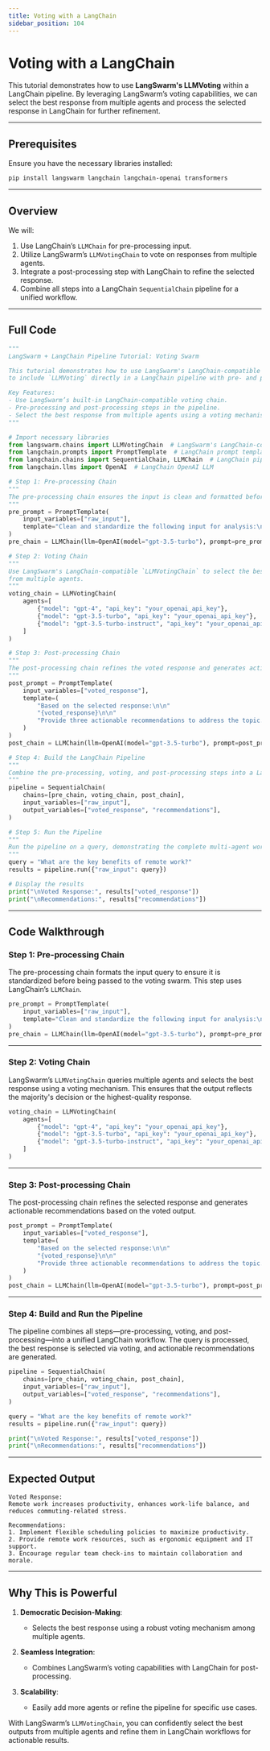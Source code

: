 ```yaml
---
title: Voting with a LangChain
sidebar_position: 104
---
```


# Voting with a LangChain

This tutorial demonstrates how to use **LangSwarm's LLMVoting** within a LangChain pipeline. By leveraging LangSwarm’s voting capabilities, we can select the best response from multiple agents and process the selected response in LangChain for further refinement.

---

## **Prerequisites**

Ensure you have the necessary libraries installed:

```bash
pip install langswarm langchain langchain-openai transformers
```

---

## **Overview**

We will:
1. Use LangChain’s `LLMChain` for pre-processing input.
2. Utilize LangSwarm’s `LLMVotingChain` to vote on responses from multiple agents.
3. Integrate a post-processing step with LangChain to refine the selected response.
4. Combine all steps into a LangChain `SequentialChain` pipeline for a unified workflow.

---

## **Full Code**

```python
"""
LangSwarm + LangChain Pipeline Tutorial: Voting Swarm

This tutorial demonstrates how to use LangSwarm's LangChain-compatible tools
to include `LLMVoting` directly in a LangChain pipeline with pre- and post-processing steps.

Key Features:
- Use LangSwarm’s built-in LangChain-compatible voting chain.
- Pre-processing and post-processing steps in the pipeline.
- Select the best response from multiple agents using a voting mechanism.
"""

# Import necessary libraries
from langswarm.chains import LLMVotingChain  # LangSwarm's LangChain-compatible voting chain
from langchain.prompts import PromptTemplate  # LangChain prompt templates
from langchain.chains import SequentialChain, LLMChain  # LangChain pipeline framework
from langchain.llms import OpenAI  # LangChain OpenAI LLM

# Step 1: Pre-processing Chain
"""
The pre-processing chain ensures the input is clean and formatted before voting.
"""
pre_prompt = PromptTemplate(
    input_variables=["raw_input"],
    template="Clean and standardize the following input for analysis:\n\n{raw_input}"
)
pre_chain = LLMChain(llm=OpenAI(model="gpt-3.5-turbo"), prompt=pre_prompt)

# Step 2: Voting Chain
"""
Use LangSwarm's LangChain-compatible `LLMVotingChain` to select the best response
from multiple agents.
"""
voting_chain = LLMVotingChain(
    agents=[
        {"model": "gpt-4", "api_key": "your_openai_api_key"},
        {"model": "gpt-3.5-turbo", "api_key": "your_openai_api_key"},
        {"model": "gpt-3.5-turbo-instruct", "api_key": "your_openai_api_key"},
    ]
)

# Step 3: Post-processing Chain
"""
The post-processing chain refines the voted response and generates actionable insights.
"""
post_prompt = PromptTemplate(
    input_variables=["voted_response"],
    template=(
        "Based on the selected response:\n\n"
        "{voted_response}\n\n"
        "Provide three actionable recommendations to address the topic."
    )
)
post_chain = LLMChain(llm=OpenAI(model="gpt-3.5-turbo"), prompt=post_prompt)

# Step 4: Build the LangChain Pipeline
"""
Combine the pre-processing, voting, and post-processing steps into a LangChain pipeline.
"""
pipeline = SequentialChain(
    chains=[pre_chain, voting_chain, post_chain],
    input_variables=["raw_input"],
    output_variables=["voted_response", "recommendations"],
)

# Step 5: Run the Pipeline
"""
Run the pipeline on a query, demonstrating the complete multi-agent workflow.
"""
query = "What are the key benefits of remote work?"
results = pipeline.run({"raw_input": query})

# Display the results
print("\nVoted Response:", results["voted_response"])
print("\nRecommendations:", results["recommendations"])
```

---

## **Code Walkthrough**

### **Step 1: Pre-processing Chain**
The pre-processing chain formats the input query to ensure it is standardized before being passed to the voting swarm. This step uses LangChain’s `LLMChain`.

```python
pre_prompt = PromptTemplate(
    input_variables=["raw_input"],
    template="Clean and standardize the following input for analysis:\n\n{raw_input}"
)
pre_chain = LLMChain(llm=OpenAI(model="gpt-3.5-turbo"), prompt=pre_prompt)
```

---

### **Step 2: Voting Chain**
LangSwarm’s `LLMVotingChain` queries multiple agents and selects the best response using a voting mechanism. This ensures that the output reflects the majority's decision or the highest-quality response.

```python
voting_chain = LLMVotingChain(
    agents=[
        {"model": "gpt-4", "api_key": "your_openai_api_key"},
        {"model": "gpt-3.5-turbo", "api_key": "your_openai_api_key"},
        {"model": "gpt-3.5-turbo-instruct", "api_key": "your_openai_api_key"},
    ]
)
```

---

### **Step 3: Post-processing Chain**
The post-processing chain refines the selected response and generates actionable recommendations based on the voted output.

```python
post_prompt = PromptTemplate(
    input_variables=["voted_response"],
    template=(
        "Based on the selected response:\n\n"
        "{voted_response}\n\n"
        "Provide three actionable recommendations to address the topic."
    )
)
post_chain = LLMChain(llm=OpenAI(model="gpt-3.5-turbo"), prompt=post_prompt)
```

---

### **Step 4: Build and Run the Pipeline**
The pipeline combines all steps—pre-processing, voting, and post-processing—into a unified LangChain workflow. The query is processed, the best response is selected via voting, and actionable recommendations are generated.

```python
pipeline = SequentialChain(
    chains=[pre_chain, voting_chain, post_chain],
    input_variables=["raw_input"],
    output_variables=["voted_response", "recommendations"],
)

query = "What are the key benefits of remote work?"
results = pipeline.run({"raw_input": query})

print("\nVoted Response:", results["voted_response"])
print("\nRecommendations:", results["recommendations"])
```

---

## **Expected Output**

```plaintext
Voted Response:
Remote work increases productivity, enhances work-life balance, and reduces commuting-related stress.

Recommendations:
1. Implement flexible scheduling policies to maximize productivity.
2. Provide remote work resources, such as ergonomic equipment and IT support.
3. Encourage regular team check-ins to maintain collaboration and morale.
```

---

## **Why This is Powerful**

1. **Democratic Decision-Making**:
   - Selects the best response using a robust voting mechanism among multiple agents.

2. **Seamless Integration**:
   - Combines LangSwarm’s voting capabilities with LangChain for post-processing.

3. **Scalability**:
   - Easily add more agents or refine the pipeline for specific use cases.

With LangSwarm’s `LLMVotingChain`, you can confidently select the best outputs from multiple agents and refine them in LangChain workflows for actionable results.
